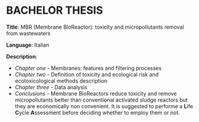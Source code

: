 # BACHELOR THESIS
**Title**: MBR (Membrane BioReactor): toxicity and micropollutants removal from wastewaters

**Language**: Italian

**Description**:
- *Chapter one* - Membranes: features and filtering processes 
- *Chapter two* - Definition of toxicity and ecological risk and ecotoxicological methods description
- *Chapter three* - Data analysis
- *Conclusions* - Membrane BioReactors reduce toxicity and remove micropollutants better than conventional activated sludge reactors but they are economically non convenient. It is suggested to performe a **L**ife **C**ycle **A**ssessment before deciding whether to employ them or not.
